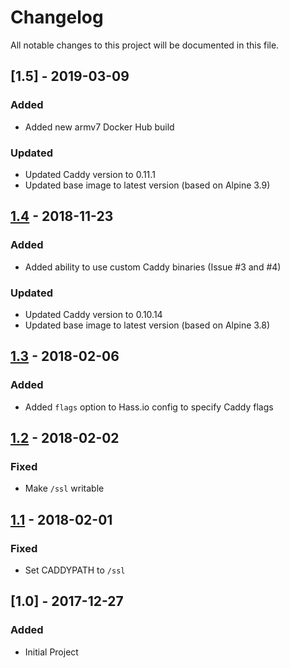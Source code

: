 # Changelog
All notable changes to this project will be documented in this file.

## [1.5] - 2019-03-09
### Added
- Added new armv7 Docker Hub build

### Updated
- Updated Caddy version to 0.11.1
- Updated base image to latest version (based on Alpine 3.9)

## [1.4] - 2018-11-23
### Added
- Added ability to use custom Caddy binaries (Issue #3 and #4)

### Updated
- Updated Caddy version to 0.10.14
- Updated base image to latest version (based on Alpine 3.8)

## [1.3] - 2018-02-06
### Added
- Added `flags` option to Hass.io config to specify Caddy flags

## [1.2] - 2018-02-02
### Fixed
- Make `/ssl` writable

## [1.1] - 2018-02-01
### Fixed
- Set CADDYPATH to `/ssl`

## [1.0] - 2017-12-27
### Added
- Initial Project

[1.4]: https://github.com/korylprince/hassio-caddy/compare/1.3...1.4
[1.3]: https://github.com/korylprince/hassio-caddy/compare/1.2...1.3
[1.2]: https://github.com/korylprince/hassio-caddy/compare/1.1...1.2
[1.1]: https://github.com/korylprince/hassio-caddy/compare/1.0...1.1
